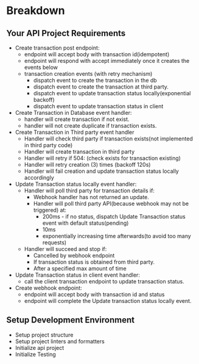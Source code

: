 # Breakdown

## Your API Project Requirements

- Create transaction post endpoint:
  - endpoint will accept body with transaction id(idempotent)
  - endpoint will respond with accept immediately once it creates the events below
  - transaction creation events (with retry mechanism)
    - dispatch event to create the transaction in the db
    - dispatch event to create the transaction at third party.
    - dispatch event to update transaction status locally(exponential backoff)
    - dispatch event to update transaction status in client
- Create Transaction in Database event handler:
  - handler will create transaction if not exist.
  - handler will not create duplicate if transaction exists.
- Create Transaction in Third party event handler
  - Handler will check third party if transaction exists(not implemented in third party code)
  - Handler will create transaction in third party
  - Handler will retry if 504: (check exists for transaction existing)
  - Handler will retry creation (3) times (backoff 120s)
  - Handler will fail creation and update transaction status locally accordingly
- Update Transaction status locally event handler:
  - Handler will poll third party for transaction details if:
    - Webhook handler has not returned an update.
    - Handler will poll third party API(because webhook may not be triggered) at:
      - 200ms - if no status, dispatch Update Transaction status event with default status(pending)
      - 10ms
      - exponentially increasing time afterwards(to avoid too many requests)
  - Handler will succeed and stop if:
    - Cancelled by webhook endpoint
    - If transaction status is obtained from third party.
    - After a specified max amount of time
- Update Transaction status in client event handler:
  - call the client transaction endpoint to update transaction status.
- Create webhook endpoint:
  - endpoint will accept body with transaction id and status
  - endpoint will complete the Update transaction status locally event.

## Setup Development Environment

- Setup project structure
- Setup project linters and formatters
- Initialize api project
- Initialize Testing
